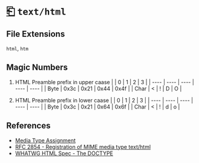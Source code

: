 # [⎗](../README.md) `text/html`

## File Extensions

`html`, `htm`

## Magic Numbers

1. HTML Preamble prefix in upper caase
   | | 0 | 1 | 2 | 3 |
   | ---- | ---- | ---- | ---- | ---- |
   | Byte | 0x3c | 0x21 | 0x44 | 0x4f |
   | Char | < | ! | D | O |

2. HTML Preamble prefix in lower caase
   | | 0 | 1 | 2 | 3 |
   | ---- | ---- | ---- | ---- | ---- |
   | Byte | 0x3c | 0x21 | 0x64 | 0x6f |
   | Char | < | ! | d | o |

## References

- [Media Type Assignment](https://www.iana.org/assignments/media-types/text/html)
- [RFC 2854 - Registration of MIME media type text/html](https://datatracker.ietf.org/doc/html/rfc2854#section-2)
- [WHATWG HTML Spec - The DOCTYPE](https://html.spec.whatwg.org/#the-doctype)
